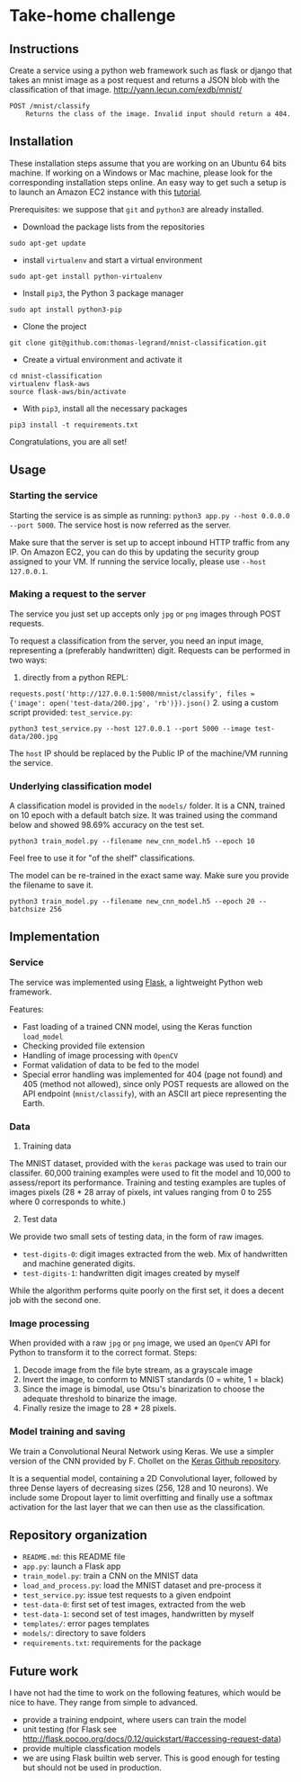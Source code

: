 # Take-home challenge

## Instructions

Create a service using a python web framework such as flask or django that takes an mnist image as a post request and returns a JSON blob with the classification of that image. http://yann.lecun.com/exdb/mnist/
```
POST /mnist/classify
    Returns the class of the image. Invalid input should return a 404.
```

## Installation

These installation steps assume that you are working on an Ubuntu 64 bits machine.
If working on a Windows or Mac machine, please look for the corresponding installation steps online.
An easy way to get such a setup is to launch an Amazon EC2 instance with this [tutorial](http://docs.aws.amazon.com/AWSEC2/latest/UserGuide/EC2_GetStarted.html#ec2-launch-instance_linux).

Prerequisites: we suppose that `git` and `python3` are already installed.

* Download the package lists from the repositories

`sudo apt-get update`

* install `virtualenv` and start a virtual environment

`sudo apt-get install python-virtualenv`

* Install `pip3`, the Python 3 package manager

`sudo apt install python3-pip`

* Clone the project

`git clone git@github.com:thomas-legrand/mnist-classification.git`

* Create a virtual environment and activate it

```
cd mnist-classification
virtualenv flask-aws
source flask-aws/bin/activate
```

* With `pip3`, install all the necessary packages

`pip3 install -t requirements.txt`

Congratulations, you are all set!

## Usage

### Starting the service

Starting the service is as simple as running: `python3 app.py --host 0.0.0.0 --port 5000`.
The service host is now referred as the server.

Make sure that the server is set up to accept inbound HTTP traffic from any IP. 
On Amazon EC2, you can do this by updating the security group assigned to your VM.
If running the service locally, please use `--host 127.0.0.1`.

### Making a request to the server

The service you just set up accepts only `jpg` or `png` images through POST requests.

To request a classification from the server, you need an input image, representing a (preferably handwritten) digit.
Requests can be performed in two ways:
1. directly from a python REPL:  

```requests.post('http://127.0.0.1:5000/mnist/classify', files = {'image': open('test-data/200.jpg', 'rb')}).json()```
2. using a custom script provided: `test_service.py`:

```python3 test_service.py --host 127.0.0.1 --port 5000 --image test-data/200.jpg```

The `host` IP should be replaced by the Public IP of the machine/VM running the service.

### Underlying classification model

A classification model is provided in the `models/` folder.
It is a CNN, trained on 10 epoch with a default batch size.
It was trained using the command below and showed 98.69% accuracy on the test set.

```python3 train_model.py --filename new_cnn_model.h5 --epoch 10```

Feel free to use it for "of the shelf" classifications.

The model can be re-trained in the exact same way. 
Make sure you provide the filename to save it.

```python3 train_model.py --filename new_cnn_model.h5 --epoch 20 --batchsize 256```

## Implementation

### Service

The service was implemented using [Flask](http://flask.pocoo.org/), a lightweight Python web framework.


Features:
 - Fast loading of a trained CNN model, using the Keras function `load_model`
 - Checking provided file extension
 - Handling of image processing with `OpenCV`
 - Format validation of data to be fed to the model 
 - Special error handling was implemented for 404 (page not found) and 405 (method not allowed), since only POST requests are allowed
on the API endpoint (`mnist/classify`), with an ASCII art piece representing the Earth.
 

### Data

1. Training data

The MNIST dataset, provided with the `keras` package was used to train our classifer.
60,000 training examples were used to fit the model and 10,000 to assess/report its performance.
Training and testing examples are tuples of images pixels (28 * 28 array of pixels, int values ranging from 0 to 255 where 0 corresponds to white.)

2. Test data

We provide two small sets of testing data, in the form of raw images.
- `test-digits-0`: digit images extracted from the web. Mix of handwritten and machine generated digits.
- `test-digits-1`: handwritten digit images created by myself

While the algorithm performs quite poorly on the first set, it does a decent job with the second one.


### Image processing

When provided with a raw `jpg` or `png` image, we used an `OpenCV` API for Python to transform it to the correct format.
Steps:
1. Decode image from the file byte stream, as a grayscale image
2. Invert the image, to conform to MNIST standards (0 = white, 1 = black)
3. Since the image is bimodal, use Otsu's binarization to choose the adequate threshold to binarize the image. 
4. Finally resize the image to 28 * 28 pixels.

### Model training and saving

We train a Convolutional Neural Network using Keras.
We use a simpler version of the CNN provided by F. Chollet on the [Keras Github repository](https://github.com/fchollet/keras/blob/master/examples/mnist_cnn.py).

It is a sequential model, containing a 2D Convolutional layer, followed by three Dense layers of decreasing sizes (256, 128 and 10 neurons).
We include some Dropout layer to limit overfitting and finally use a softmax activation for the last layer that we can then use as the classification.



## Repository organization

- `README.md`: this README file
- `app.py`: launch a Flask app
- `train_model.py`: train a CNN on the MNIST data
- `load_and_process.py`: load the MNIST dataset and pre-process it
- `test_service.py`: issue test requests to a given endpoint
- `test-data-0`: first set of test images, extracted from the web
- `test-data-1`: second set of test images, handwritten by myself
- `templates/`: error pages templates
- `models/`: directory to save folders
- `requirements.txt`: requirements for the package


## Future work

I have not had the time to work on the following features, which would be nice to have.
They range from simple to advanced.

 - provide a training endpoint, where users can train the model
 - unit testing (for Flask see http://flask.pocoo.org/docs/0.12/quickstart/#accessing-request-data)
 - provide multiple classfication models
 - we are using Flask builtin web server. This is good enough for testing but should not be used in production.